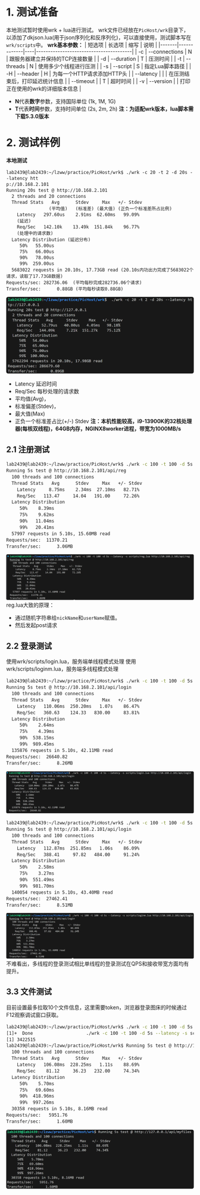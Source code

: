 # 1. 测试准备
本地测试暂时使用wrk + lua进行测试。
wrk文件已经放在`PicHost/wrk`目录下，以添加了dkjson.lua(用于json序列化和反序列化)，可以直接使用，测试脚本写在`wrk/scripts`中。
**wrk基本参数：**
| 短选项 | 长选项        | 缩写 | 说明                                   |
|-------|-------------|----|----------------------------------------|
| -c    | --connections | N  | 跟服务器建立并保持的TCP连接数量             |
| -d    | --duration    | T  | 压测时间                                 |
| -t    | --threads     | N  | 使用多少个线程进行压测                       |
| -s    | --script      | S  | 指定Lua脚本路径                            |
| -H    | --header      | H  | 为每一个HTTP请求添加HTTP头                   |
| --latency       |     |    | 在压测结束后，打印延迟统计信息                 |
| --timeout      |    |  T   | 超时时间        |
| -v | --version    |     | 打印正在使用的wrk的详细版本信息                     |

+ **N**代表**数字**参数，支持国际单位 (1k, 1M, 1G)
+ **T**代表**时间**参数，支持时间单位 (2s, 2m, 2h)
**注：为适配wrk版本，lua脚本需下载5.3.0版本**

# 2. 测试样例
**本地测试**
```bashe
lab2439@lab2439:~/lzww/practice/PicHost/wrk$ ./wrk -c 20 -t 2 -d 20s --latency htt
p://10.168.2.101
Running 20s test @ http://10.168.2.101
  2 threads and 20 connections
  Thread Stats   Avg      Stdev     Max   +/- Stdev
                (平均值)   (标准差) (最大值) (正负一个标准差所占比例)
    Latency   297.60us    2.91ms  62.60ms   99.09%
    (延迟)
    Req/Sec   142.10k    13.49k  151.84k    96.77%
    (处理中的请求数)
  Latency Distribution (延迟分布)
     50%   55.00us
     75%   66.00us
     90%   78.00us
     99%  259.00us
  5683022 requests in 20.10s, 17.73GB read (20.10s内功出力完成了5683022个请求，读取了17.73GB数据)
Requests/sec: 282736.06  (平均每秒完成282736.06个请求)
Transfer/sec:      0.88GB (平均每秒读取0.88GB)
```
![测试范例](../images/test_0.png)
+ Latency 延迟时间
+ Req/Sec 每秒处理的请求数
+ 平均值(Avg)，
+ 标准偏差(Stdev)，
+ 最大值(Max)
+ 正负一个标准差占比(+/-) Stdev
**注：本机性能较高，i9-13900K的32核处理器(每核双线程)，64GB内存，NGINX8worker进程，带宽为1000MB/s**

## 2.1 注册测试
```bash
lab2439@lab2439:~/lzww/practice/PicHost/wrk$ ./wrk -c 100 -t 100 -d 5s --latency -s scripts/reg.lua http://10.168.2.101/api/reg
Running 5s test @ http://10.168.2.101/api/reg
  100 threads and 100 connections
  Thread Stats   Avg      Stdev     Max   +/- Stdev
    Latency     8.75ms    2.34ms  27.10ms   82.71%
    Req/Sec   113.47     14.04   191.00     72.26%
  Latency Distribution
     50%    8.39ms
     75%    9.62ms
     90%   11.04ms
     99%   20.41ms
  57997 requests in 5.10s, 15.60MB read
Requests/sec:  11370.21
Transfer/sec:      3.06MB
```
![注册测试](../images/test_4.png)
reg.lua大致的原理：
+ 通过随机字符串给`nickName`和`userName`赋值。
+ 然后发起post请求


## 2.2 登录测试
使用wrk/scripts/login.lua，服务端单线程模式处理
使用wrk/scripts/loginm.lua，服务端多线程模式处理
```bash
lab2439@lab2439:~/lzww/practice/PicHost/wrk$ ./wrk -c 100 -t 100 -d 5s --latency -s scripts/login.lua http://10.168.2.101/api/login
Running 5s test @ http://10.168.2.101/api/login
  100 threads and 100 connections
  Thread Stats   Avg      Stdev     Max   +/- Stdev
    Latency   110.06ms  250.20ms   1.07s    86.47%
    Req/Sec   360.63    124.33   830.00     83.81%
  Latency Distribution
     50%    2.64ms
     75%    4.39ms
     90%  538.15ms
     99%  989.45ms
  135876 requests in 5.10s, 42.11MB read
Requests/sec:  26640.82
Transfer/sec:      8.26MB
```
![单线程登录测试](../images/test_1.png)

```bash
lab2439@lab2439:~/lzww/practice/PicHost/wrk$ ./wrk -c 100 -t 100 -d 5s --latency -s scripts/loginm.lua http://10.168.2.101/api/login
Running 5s test @ http://10.168.2.101/api/login
  100 threads and 100 connections
  Thread Stats   Avg      Stdev     Max   +/- Stdev
    Latency   112.87ms  251.85ms   1.06s    86.09%
    Req/Sec   388.41     97.82   484.00     91.24%
  Latency Distribution
     50%    2.58ms
     75%    3.27ms
     90%  551.49ms
     99%  981.70ms
  140054 requests in 5.10s, 43.40MB read
Requests/sec:  27462.41
Transfer/sec:      8.51MB
```
![多线程登录测试](../images/test_2.png)
不难看出，多线程的登录测试相比单线程的登录测试在QPS和接收带宽方面均有提升。

## 3.3 文件测试
目前设置最多拉取10个文件信息，这里需要token，浏览器登录图床的时候通过F12观察调试窗口获取。

```bash
lab2439@lab2439:~/lzww/practice/PicHost/wrk$ ./wrk -c 100 -t 100 -d 5s --latency -s scripts/myfiles.lua http://127.0.0.1/api/myfiles&cmd=normal
[1]+  Done                    ./wrk -c 100 -t 100 -d 5s --latency -s scripts/myfiles.lua http://127.0.0.1/api/myfiles
[1] 3422515
lab2439@lab2439:~/lzww/practice/PicHost/wrk$ Running 5s test @ http://127.0.0.1/api/myfiles
  100 threads and 100 connections
  Thread Stats   Avg      Stdev     Max   +/- Stdev
    Latency   106.08ms  228.25ms   1.11s    88.69%
    Req/Sec    81.12     36.23   232.00     74.34%
  Latency Distribution
     50%    5.70ms
     75%   69.60ms
     90%  418.96ms
     99%  997.26ms
  30358 requests in 5.10s, 8.16MB read
Requests/sec:   5951.76
Transfer/sec:      1.60MB
```
![文件测试](../images/test_5.png)

